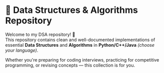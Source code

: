 # 📘 Data Structures & Algorithms Repository

Welcome to my DSA repository! 🚀  
This repository contains clean and well-documented implementations of essential **Data Structures** and **Algorithms** in **Python/C++/Java** _(choose your language)_.

Whether you're preparing for coding interviews, practicing for competitive programming, or revising concepts — this collection is for you.